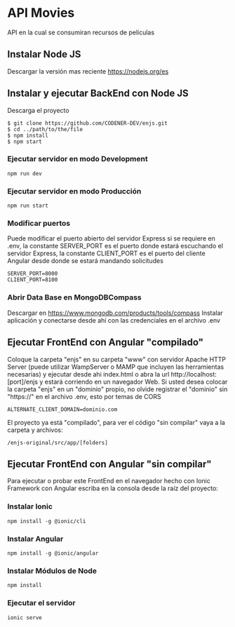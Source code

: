 # API Movies

API en la cual se consumiran recursos de películas

## Instalar Node JS
Descargar la versión mas reciente
https://nodejs.org/es

## Instalar y ejecutar BackEnd con Node JS
Descarga el proyecto
```
$ git clone https://github.com/CODENER-DEV/enjs.git
$ cd ../path/to/the/file
$ npm install
$ npm start
```

### Ejecutar servidor en modo Development
```
npm run dev
```

### Ejecutar servidor en modo Producción
```
npm run start
```

### Modificar puertos
Puede modificar el puerto abierto del servidor Express si se requiere en .env, la constante SERVER_PORT es el puerto donde estará escuchando el servidor Express, la constante CLIENT_PORT es el puerto del cliente Angular desde donde se estará mandando solicitudes
```
SERVER_PORT=8000
CLIENT_PORT=8100
```

### Abrir Data Base en MongoDBCompass
Descargar en https://www.mongodb.com/products/tools/compass
Instalar aplicación y conectarse desde ahí con las credenciales en el archivo .env

## Ejecutar FrontEnd con Angular "compilado"
Coloque la carpeta "enjs" en su carpeta "www" con servidor Apache HTTP Server (puede utilizar WampServer o MAMP que incluyen las herramientas necesarias) y ejecutar desde ahi index.html o abra la url http://localhost:[port]/enjs y estará corriendo en un navegador Web.
Si usted desea colocar la carpeta "enjs" en un "dominio" propio, no olvide registrar el "dominio" sin "https://" en el archivo .env, esto por temas de CORS
```
ALTERNATE_CLIENT_DOMAIN=dominio.com
```

El proyecto ya está "compilado", para ver el código "sin compilar" vaya a la carpeta y archivos:
```
/enjs-original/src/app/[folders]
```
## Ejecutar FrontEnd con Angular "sin compilar"
Para ejecutar o probar este FrontEnd en el navegador hecho con Ionic Framework con Angular escriba en la consola desde la raíz del proyecto:
### Instalar Ionic
```
npm install -g @ionic/cli
```
### Instalar Angular
```
npm install -g @ionic/angular
```
### Instalar Módulos de Node
```
npm install
```
### Ejecutar el servidor
```
ionic serve
```